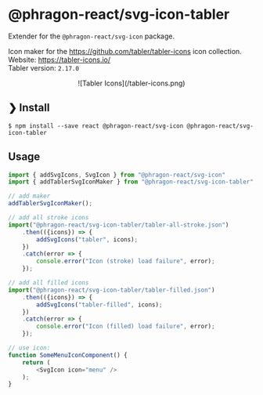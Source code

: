 # @phragon-react/svg-icon-tabler

Extender for the `@phragon-react/svg-icon` package.

Icon maker for the https://github.com/tabler/tabler-icons icon collection.\
Website: https://tabler-icons.io/ \
Tabler version: `2.17.0`

<div style="text-align: center;">
![Tabler Icons](/tabler-icons.png)
</div>

## ❯ Install

```
$ npm install --save react @phragon-react/svg-icon @phragon-react/svg-icon-tabler
```

## Usage

```javascript
import { addSvgIcons, SvgIcon } from "@phragon-react/svg-icon"
import { addTablerSvgIconMaker } from "@phragon-react/svg-icon-tabler";

// add maker
addTablerSvgIconMaker();

// add all stroke icons
import("@phragon-react/svg-icon-tabler/tabler-all-stroke.json")
	.then(({icons}) => {
		addSvgIcons("tabler", icons);
	})
	.catch(error => {
		console.error("Icon (stroke) load failure", error);
	});

// add all filled icons
import("@phragon-react/svg-icon-tabler/tabler-filled.json")
	.then(({icons}) => {
		addSvgIcons("tabler-filled", icons);
	})
	.catch(error => {
		console.error("Icon (filled) load failure", error);
	});

// use icon:
function SomeMenuIconComponent() {
	return (
		<SvgIcon icon="menu" />
	);
}
```
